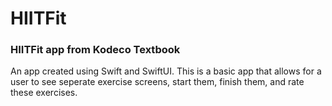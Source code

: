 # HIITFit

### HIITFit app from Kodeco Textbook

An app created using Swift and SwiftUI.
This is a basic app that allows for a user to see
seperate exercise screens, start them, finish them, and rate these exercises.
